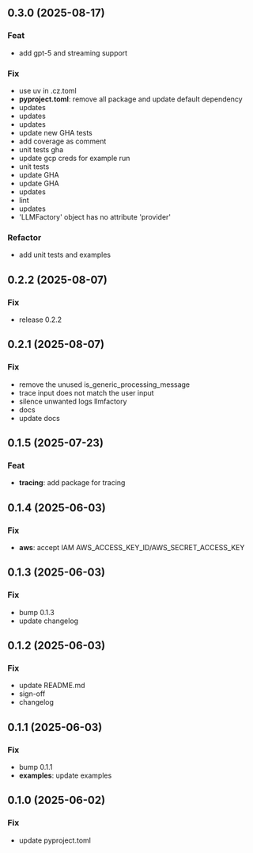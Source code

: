 ## 0.3.0 (2025-08-17)

### Feat

- add gpt-5 and streaming support

### Fix

- use uv in .cz.toml
- **pyproject.toml**: remove all package and update default dependency
- updates
- updates
- updates
- update new GHA tests
- add coverage as comment
- unit tests gha
- update gcp creds for example run
- unit tests
- update GHA
- update GHA
- updates
- lint
- updates
- 'LLMFactory' object has no attribute 'provider'

### Refactor

- add unit tests and examples

## 0.2.2 (2025-08-07)

### Fix

- release 0.2.2

## 0.2.1 (2025-08-07)

### Fix

- remove the unused is_generic_processing_message
- trace input does not match the user input
- silence unwanted logs llmfactory
- docs
- update docs

## 0.1.5 (2025-07-23)

### Feat

- **tracing**: add package for tracing

## 0.1.4 (2025-06-03)

### Fix

- **aws**: accept IAM AWS_ACCESS_KEY_ID/AWS_SECRET_ACCESS_KEY

## 0.1.3 (2025-06-03)

### Fix

- bump 0.1.3
- update changelog

## 0.1.2 (2025-06-03)

### Fix

- update README.md
- sign-off
- changelog

## 0.1.1 (2025-06-03)

### Fix

- bump 0.1.1
- **examples**: update examples

## 0.1.0 (2025-06-02)

### Fix

- update pyproject.toml
